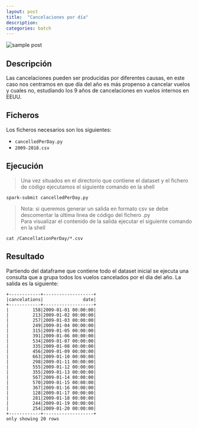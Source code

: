 ```yaml
---
layout: post
title:  "Cancelaciones por día"
description: 
categories: batch
---
```


![sample post]({{site.baseurl}}/images/image-2.png)




## Descripción

Las cancelaciones pueden ser producidas por diferentes causas, en este caso nos centramos en que día del año es más propenso a cancelar vuelos y cuales no, estudiando los 9 años de cancelaciones en vuelos internos en EEUU.
  

## Ficheros

Los ficheros necesarios son los siguientes:
* `cancelledPerDay.py`
* `2009-2018.csv`


## Ejecución
>Una vez situados en el directorio que contiene el dataset y el fichero de código ejecutamos el siguiente comando en la shell

    spark-submit cancelledPerDay.py

>Nota: si queremos generar un salida en formato csv se debe descomentar la última linea de código del fichero .py  
Para visualizar el contenido de la salida ejecutar el siguiente comando en la shell

    cat /CancellationPerDay/*.csv

## Resultado

Partiendo del dataframe que contiene todo el dataset inicial se ejecuta una consulta que a grupa todos los vuelos cancelados por el dia del año. La salida es la siguiente: 

    +------------+-------------------+
    |cancelations|               date|
    +------------+-------------------+
    |         158|2009-01-01 00:00:00|
    |         213|2009-01-02 00:00:00|
    |         257|2009-01-03 00:00:00|
    |         249|2009-01-04 00:00:00|
    |         315|2009-01-05 00:00:00|
    |         391|2009-01-06 00:00:00|
    |         534|2009-01-07 00:00:00|
    |         335|2009-01-08 00:00:00|
    |         456|2009-01-09 00:00:00|
    |         663|2009-01-10 00:00:00|
    |         298|2009-01-11 00:00:00|
    |         555|2009-01-12 00:00:00|
    |         355|2009-01-13 00:00:00|
    |         567|2009-01-14 00:00:00|
    |         570|2009-01-15 00:00:00|
    |         367|2009-01-16 00:00:00|
    |         128|2009-01-17 00:00:00|
    |         281|2009-01-18 00:00:00|
    |         244|2009-01-19 00:00:00|
    |         254|2009-01-20 00:00:00|
    +------------+-------------------+
    only showing 20 rows